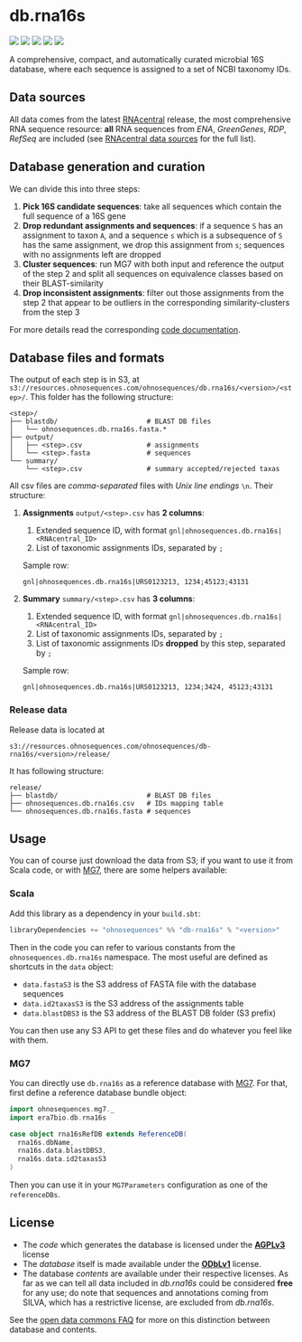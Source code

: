 # db.rna16s

[![](https://travis-ci.org/ohnosequences/db.rna16s.svg)](https://travis-ci.org/ohnosequences/db.rna16s)
[![](https://img.shields.io/codacy/62caae6ae58f48dca6633f2f88ed8898.svg)](https://www.codacy.com/app/ohnosequences/db-rna16s)
[![](http://github-release-version.herokuapp.com/github/ohnosequences/db.rna16s/release.svg)](https://github.com/ohnosequences/db.rna16s/releases/latest)
[![](https://img.shields.io/badge/license-AGPLv3-blue.svg)](https://tldrlegal.com/license/gnu-affero-general-public-license-v3-%28agpl-3.0%29)
[![](https://img.shields.io/badge/contact-gitter_chat-dd1054.svg)](https://gitter.im/ohnosequences/db.rna16s)

A comprehensive, compact, and automatically curated microbial 16S database, where each sequence is assigned to a set of NCBI taxonomy IDs.

## Data sources

All data comes from the latest [RNAcentral] release, the most comprehensive RNA sequence resource: **all** RNA sequences from *ENA*, *GreenGenes*, *RDP*, *RefSeq* are included (see [RNAcentral data sources] for the full list).

## Database generation and curation

We can divide this into three steps:

1. **Pick 16S candidate sequences**: take all sequences which contain the full sequence of a 16S gene
2. **Drop redundant assignments and sequences**: if a sequence `S` has an assignment to taxon `A`, and a sequence `s` which is a subsequence of `S` has the same assignment, we drop this assignment from `s`; sequences with no assignments left are dropped
3. **Cluster sequences**: run MG7 with both input and reference the output of the step 2 and split all sequences on equivalence classes based on their BLAST-similarity
4. **Drop inconsistent assignments**: filter out those assignments from the step 2 that appear to be outliers in the corresponding similarity-clusters from the step 3

For more details read the corresponding [code documentation](docs/src/test/scala/).

## Database files and formats

The output of each step is in S3, at `s3://resources.ohnosequences.com/ohnosequences/db.rna16s/<version>/<step>/`. This folder has the following structure:


``` shell
<step>/
├── blastdb/                      # BLAST DB files
│   └── ohnosequences.db.rna16s.fasta.*
├── output/
│   ├── <step>.csv                # assignments
│   └── <step>.fasta              # sequences
└── summary/
    └── <step>.csv                # summary accepted/rejected taxas
```


All csv files are *comma-separated* files with *Unix line endings* `\n`. Their structure:

1. **Assignments** `output/<step>.csv` has **2 columns**:
    1. Extended sequence ID, with format `gnl|ohnosequences.db.rna16s|<RNAcentral_ID>`
    2. List of taxonomic assignments IDs, separated by `;`

    Sample row:
    ``` csv
    gnl|ohnosequences.db.rna16s|URS0123213, 1234;45123;43131
    ```
2. **Summary** `summary/<step>.csv` has **3 columns**:
    1. Extended sequence ID, with format `gnl|ohnosequences.db.rna16s|<RNAcentral_ID>`
    2. List of taxonomic assignments IDs, separated by `;`
    3. List of taxonomic assignments IDs **dropped** by this step, separated by `;`

    Sample row:
    ``` csv
    gnl|ohnosequences.db.rna16s|URS0123213, 1234;3424, 45123;43131
    ```

### Release data

Release data is located at

```
s3://resources.ohnosequences.com/ohnosequences/db-rna16s/<version>/release/
```

It has following structure:

```
release/
├── blastdb/                      # BLAST DB files
├── ohnosequences.db.rna16s.csv   # IDs mapping table
└── ohnosequences.db.rna16s.fasta # sequences
```


## Usage

You can of course just download the data from S3; if you want to use it from Scala code, or with [MG7], there are some helpers available:

### Scala

Add this library as a dependency in your `build.sbt`:

```scala
libraryDependencies += "ohnosequences" %% "db-rna16s" % "<version>"
```

Then in the code you can refer to various constants from the `ohnosequences.db.rna16s` namespace. The most useful are defined as shortcuts in the `data` object:

- `data.fastaS3` is the S3 address of FASTA file with the database sequences
- `data.id2taxasS3` is the S3 address of the assignments table
- `data.blastDBS3` is the S3 address of the BLAST DB folder (S3 prefix)

You can then use any S3 API to get these files and do whatever you feel like with them.

### MG7

You can directly use `db.rna16s` as a reference database with [MG7]. For that, first define a reference database bundle object:

``` scala
import ohnosequences.mg7._
import era7bio.db.rna16s

case object rna16sRefDB extends ReferenceDB(
  rna16s.dbName,
  rna16s.data.blastDBS3,
  rna16s.data.id2taxasS3
)
```

Then you can use it in your `MG7Parameters` configuration as one of the `referenceDBs`.

## License

- The *code* which generates the database is licensed under the **[AGPLv3]** license
- The *database* itself is made available under the **[ODbLv1]** license.
- The database *contents* are available under their respective licenses. As far as we can tell all data included in *db.rna16s* could be considered **free** for any use; do note that sequences and annotations coming from SILVA, which has a restrictive license, are excluded from *db.rna16s*.

See the [open data commons FAQ](http://opendatacommons.org/faq/licenses/#db-versus-contents) for more on this distinction between database and contents.

[RNAcentral]: https://rnacentral.org
[RNAcentral data sources]: https://rnacentral.org/expert-databases
[MG7]: https://github.com/ohnosequences/mg7
[AGPLv3]: https://www.gnu.org/licenses/agpl-3.0.en.html
[ODbLv1]: http://opendatacommons.org/licenses/odbl/1.0/
